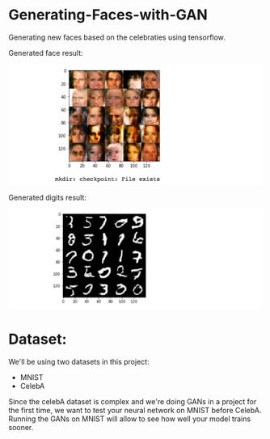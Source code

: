 # Generating-Faces-with-GAN
Generating new faces based on the celebraties using tensorflow.

 
Generated face result:

<img src="./result/Generated faces.png" aligh="right">


Generated digits result:

<img src="./result/generated digits.png" aligh="left">


# Dataset:
We'll be using two datasets in this project:

- MNIST
- CelebA

Since the celebA dataset is complex and we're doing GANs in a project for the first time, we want to test your neural network on MNIST before CelebA. Running the GANs on MNIST will allow to see how well your model trains sooner.
